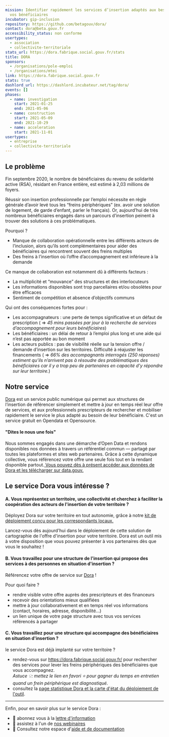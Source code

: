```yaml
---
mission: Identifier rapidement les services d’insertion adaptés aux besoins de
  vos bénéficiaires
incubator: gip-inclusion
repository: https://github.com/betagouv/dora/
contact: dora@beta.gouv.fr
accessibility_status: non conforme
usertypes:
  - association
  - collectivite-territoriale
stats_url: https://dora.fabrique.social.gouv.fr/stats
title: DORA
sponsors:
  - /organisations/pole-emploi
  - /organisations/mtei
link: https://dora.fabrique.social.gouv.fr
stats: true
dashlord_url: https://dashlord.incubateur.net/tag/dora/
events: []
phases:
  - name: investigation
    start: 2021-01-25
    end: 2021-05-06
  - name: construction
    start: 2021-05-09
    end: 2021-10-29
  - name: acceleration
    start: 2021-11-01
usertypes:
  - entreprise
  - collectivite-territoriale
---
```

## Le problème

Fin septembre 2020, le nombre de bénéficiaires du revenu de solidarité active (RSA), résidant en France entière, est estimé à 2,03 millions de foyers.

Réussir son insertion professionnelle par l’emploi nécessite en règle générale d’avoir levé tous les “freins périphériques” (ex. avoir une solution de logement, de garde d’enfant, parler le français). Or, aujourd’hui de très nombreux bénéficiaires engagés dans un parcours d’insertion peinent à trouver des solutions à ces problématiques. 

Pourquoi ? 

* Manque de collaboration opérationnelle entre les différents acteurs de l’inclusion, alors qu’ils sont complémentaires pour aider des bénéficiaires qui rencontrent souvent des freins multiples
* Des freins à l’insertion où l’offre d’accompagnement est inférieure à la demande

Ce manque de collaboration est notamment dû à différents facteurs : 

* La multiplicité et “mouvance” des structures et des interlocuteurs
* Les informations disponibles sont trop parcellaires et/ou obsolètes pour être efficaces
* Sentiment de compétition et absence d’objectifs communs

Qui ont des conséquences fortes pour : 

* Les accompagnateurs : une perte de temps significative et un défaut de prescription ( => *45 mins passées par jour à la recherche de services d’accompagnement pour leurs bénéficiaires*)
* Les bénéficiaires : un délai de retour à l’emploi plus long et une aide qui n’est pas apportée au bon moment
* Les acteurs publics : pas de visibilité réelle sur la tension offre / demande d’insertion sur les territoires. Difficulté à réajuster les financements ( => *66% des accompagnants interrogés (250 réponses) estiment qu’ils n’arrivent pas à résoudre des problématiques des bénéficiaires car il y a trop peu de partenaires en capacité d’y répondre sur leur territoire.*)

## Notre service

[Dora](https://dora.fabrique.social.gouv.fr/) est un service public numérique qui permet aux structures de l’insertion de référencer simplement et mettre à jour en temps réel leur offre de services, et aux professionnels prescripteurs de rechercher et mobiliser rapidement le service le plus adapté au besoin de leur bénéficiaire. C'est un service gratuit en Opendata et Opensource.

#### "Dites le nous une fois"

Nous sommes engagés dans une démarche d’Open Data et rendons disponibles nos données à travers un référentiel commun — partagé par toutes les plateformes et sites web partenaires. Grâce à cette dynamique collective, vous référencez votre offre une seule fois tout en la rendant disponible partout.[ Vous pouvez dès à présent accéder aux données de Dora et les télécharger sur data.gouv.](https://www.data.gouv.fr/fr/datasets/referentiel-de-loffre-dinsertion-liste-des-structures-et-services-dinsertion/)

## Le service Dora vous intéresse ?

#### A. Vous représentez un territoire, une collectivité et cherchez à faciliter la coopération des acteurs de l'insertion de votre territoire ?

Déployez Dora sur votre territoire en tout autonomie, grâce à notre [kit de déploiement conçu pour les correspondants locaux.  ](https://docs.google.com/presentation/d/1uv73n7CVZgfZyWwQl_qXdKYtcDtQb084RDDIxc4YyCY/edit?usp=sharing)

Lancez-vous dès aujourd'hui dans le déploiement de cette solution de cartographie de l'offre d'insertion pour votre territoire. Dora est un outil mis à votre disposition que vous pouvez présenter à vos partenaires dès que vous le souhaitez !

#### B. Vous travaillez pour une structure de l'insertion qui propose des services à des personnes en situation d'insertion ?

Référencez votre offre de service sur [Dora](https://dora.fabrique.social.gouv.fr/) ! 

Pour quoi faire ?

* rendre visible votre offre auprès des prescripteurs et des financeurs
* recevoir des orientations mieux qualifiées
* mettre à jour collaborativement et en temps réel vos informations (contact, horaires, adresse, disponibilité...)
* un lien unique de votre page structure avec tous vos services référencés à partager 

#### C. Vous travaillez pour une structure qui accompagne des bénéficiaires en situation d'insertion ?

le service Dora est déjà implanté sur votre territoire ? 

* rendez-vous sur <https://dora.fabrique.social.gouv.fr/> pour rechercher des services pour lever les freins périphériques des bénéficiaires que vous accompagnez.\
   *Astuce 💡: mettez le lien en favori ⭐ pour gagner du temps en entretien quand un frein périphérique est diagnostiqué.*
* consultez la [page statistique Dora et la carte d'état du déploiement de l'outil](https://dora.fabrique.social.gouv.fr/stats).

- - -

Enfin, pour en savoir plus sur le service Dora : 

* 📰 abonnez vous à la [lettre d'information](https://d4c653e7.sibforms.com/serve/MUIEAEkY4naptXBIq5NdRg5UPxP1wmwbGCinne5c1gynY-wfrZ0Dz0QP_NqkXtfyYqhdaq3AO8VFZJ9giRi9ZT0eah7Ut2U0LeKSTVIHQb_5nhvTLUMWXo9ZMeIYCHVlzmjkXGQ66S5ewcYpSADUgV--2RVZ_mrnsRJQoCNwZ8y-sWzfQsEzfKuTA7SLbZ_dWeqaigudym3EaiHT)
* 🎤 assistez à l'un de [nos webinaires](https://app.livestorm.co/dora-1)
* 🔎 Consultez notre espace d'[aide et de documentation](https://aide.dora.fabrique.social.gouv.fr/fr/)
